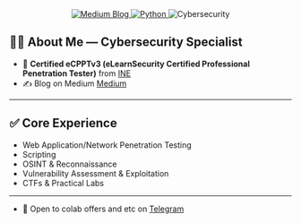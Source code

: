 <div align="center">

  <a href="https://medium.com/@RichardAlmeyda" target="_blank">
    <img src="https://img.shields.io/badge/Blog-Medium-black.svg?style=for-the-badge&logo=medium&logoColor=white" alt="Medium Blog">
  </a>
  <a href="https://www.python.org" target="_blank">
    <img src="https://img.shields.io/badge/Code-Python-yellow.svg?style=for-the-badge&logo=python&logoColor=white" alt="Python">
  </a>
  <img src="https://img.shields.io/badge/Field-Cybersecurity-blue.svg?style=for-the-badge&logo=hackthebox&logoColor=white" alt="Cybersecurity">

</div>

## 👨‍💻 About Me — Cybersecurity Specialist

- 🎯 **Certified eCPPTv3 (eLearnSecurity Certified Professional Penetration Tester)** from [INE](https://ine.com)
- ✍️ Blog on Medium [Medium](https://medium.com/@RichardAlmeyda)


---

## ✅ Core Experience  
-  Web Application/Network Penetration Testing
-  Scripting
-  OSINT & Reconnaissance
-  Vulnerability Assessment & Exploitation
-  CTFs & Practical Labs

---

- 💬 Open to colab offers and etc on [Telegram](https://t.me/RichardAlmeyda)




